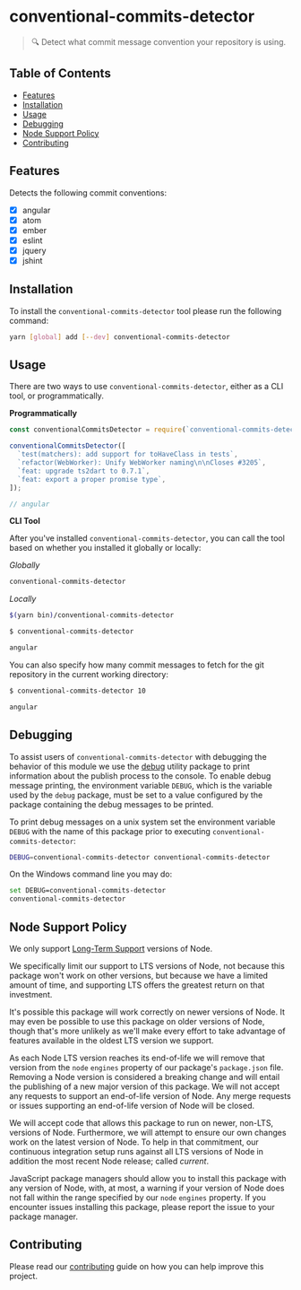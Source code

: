 # conventional-commits-detector

> :mag: Detect what commit message convention your repository is using.

## Table of Contents
<!-- START doctoc generated TOC please keep comment here to allow auto update -->
<!-- DON'T EDIT THIS SECTION, INSTEAD RE-RUN doctoc TO UPDATE -->


- [Features](#features)
- [Installation](#installation)
- [Usage](#usage)
- [Debugging](#debugging)
- [Node Support Policy](#node-support-policy)
- [Contributing](#contributing)

<!-- END doctoc generated TOC please keep comment here to allow auto update -->

## Features

Detects the following commit conventions:

* [x] angular
* [x] atom
* [x] ember
* [x] eslint
* [x] jquery
* [x] jshint

## Installation

To install the `conventional-commits-detector` tool please run the following command:

```bash
yarn [global] add [--dev] conventional-commits-detector
```

## Usage

There are two ways to use `conventional-commits-detector`, either as a CLI tool, or programmatically.

**Programmatically**

```javascript
const conventionalCommitsDetector = require(`conventional-commits-detector`);

conventionalCommitsDetector([
  `test(matchers): add support for toHaveClass in tests`,
  `refactor(WebWorker): Unify WebWorker naming\n\nCloses #3205`,
  `feat: upgrade ts2dart to 0.7.1`,
  `feat: export a proper promise type`,
]);

// angular
```

**CLI Tool**

After you've installed `conventional-commits-detector`, you can call the tool based on whether you installed it globally or locally:

_Globally_
```bash
conventional-commits-detector
```

_Locally_
```bash
$(yarn bin)/conventional-commits-detector
```

```bash
$ conventional-commits-detector

angular
```

You can also specify how many commit messages to fetch for the git repository in the current working directory:

```bash
$ conventional-commits-detector 10

angular
```

## Debugging

To assist users of `conventional-commits-detector` with debugging the behavior of this module we use the [debug](https://www.npmjs.com/package/debug) utility package to print information about the publish process to the console. To enable debug message printing, the environment variable `DEBUG`, which is the variable used by the `debug` package, must be set to a value configured by the package containing the debug messages to be printed.

To print debug messages on a unix system set the environment variable `DEBUG` with the name of this package prior to executing `conventional-commits-detector`:

```bash
DEBUG=conventional-commits-detector conventional-commits-detector
```

On the Windows command line you may do:

```bash
set DEBUG=conventional-commits-detector
conventional-commits-detector
```

## Node Support Policy

We only support [Long-Term Support](https://github.com/nodejs/LTS) versions of Node.

We specifically limit our support to LTS versions of Node, not because this package won't work on other versions, but because we have a limited amount of time, and supporting LTS offers the greatest return on that investment.

It's possible this package will work correctly on newer versions of Node. It may even be possible to use this package on older versions of Node, though that's more unlikely as we'll make every effort to take advantage of features available in the oldest LTS version we support.

As each Node LTS version reaches its end-of-life we will remove that version from the `node` `engines` property of our package's `package.json` file. Removing a Node version is considered a breaking change and will entail the publishing of a new major version of this package. We will not accept any requests to support an end-of-life version of Node. Any merge requests or issues supporting an end-of-life version of Node will be closed.

We will accept code that allows this package to run on newer, non-LTS, versions of Node. Furthermore, we will attempt to ensure our own changes work on the latest version of Node. To help in that commitment, our continuous integration setup runs against all LTS versions of Node in addition the most recent Node release; called _current_.

JavaScript package managers should allow you to install this package with any version of Node, with, at most, a warning if your version of Node does not fall within the range specified by our `node` `engines` property. If you encounter issues installing this package, please report the issue to your package manager.

## Contributing

Please read our [contributing](https://github.com/conventional-changelog/conventional-commits-detector/blob/master/CONTRIBUTING.md) guide on how you can help improve this project.
